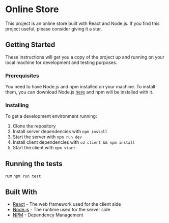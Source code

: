 # Online Store

This project is an online store built with React and Node.js. If you find this project useful, please consider giving it a star.

## Getting Started

These instructions will get you a copy of the project up and running on your local machine for development and testing purposes.

### Prerequisites

You need to have Node.js and npm installed on your machine. To install them, you can download Node.js [here](https://nodejs.org/en/download/) and npm will be installed with it.

### Installing

To get a development environment running:

1. Clone the repository
2. Install server dependencies with `npm install`
3. Start the server with `npm run dev`
4. Install client dependencies with `cd client && npm install`
5. Start the client with `npm start`

## Running the tests

run `npm run test`

## Built With

- [React](https://reactjs.org/) - The web framework used for the client side
- [Node.js](https://nodejs.org/) - The runtime used for the server side
- [NPM](https://www.npmjs.com/) - Dependency Management
